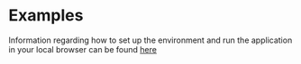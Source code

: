 # Examples

Information regarding how to set up the environment and run the application in your local browser can be found [here](../README.md#local-setup-and-environment)


